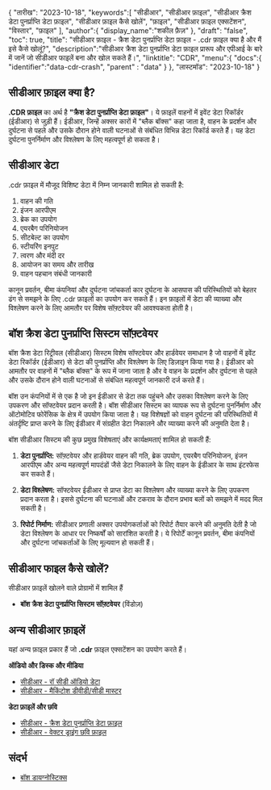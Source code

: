 {
"तारीख": "2023-10-18",
   "keywords":[
"सीडीआर",
"सीडीआर फ़ाइल",
"सीडीआर क्रैश डेटा पुनर्प्राप्ति डेटा फ़ाइल",
"सीडीआर फ़ाइल कैसे खोलें",
"फ़ाइल",
"सीडीआर फ़ाइल एक्सटेंशन",
"विस्तार",
"फ़ाइल"
],
   "author":{
"display_name":"शकील फ़ैज़"
},
"draft": "false",
"toc": true,
"title": "सीडीआर फ़ाइल - क्रैश डेटा पुनर्प्राप्ति डेटा फ़ाइल - .cdr फ़ाइल क्या है और मैं इसे कैसे खोलूं?",
   "description":"सीडीआर क्रैश डेटा पुनर्प्राप्ति डेटा फ़ाइल प्रारूप और एपीआई के बारे में जानें जो सीडीआर फाइलें बना और खोल सकते हैं।",
"linktitle": "CDR",
   "menu":{
      "docs":{
         "identifier":"data-cdr-crash",
"parent" : "data"
}
},
"लास्टमॉड": "2023-10-18"
}

## सीडीआर फ़ाइल क्या है?

**.CDR फ़ाइल** का अर्थ है **"क्रैश डेटा पुनर्प्राप्ति डेटा फ़ाइल"**। ये फ़ाइलें वाहनों में इवेंट डेटा रिकॉर्डर (ईडीआर) से जुड़ी हैं। ईडीआर, जिन्हें अक्सर कारों में "ब्लैक बॉक्स" कहा जाता है, वाहन के प्रदर्शन और दुर्घटना से पहले और उसके दौरान होने वाली घटनाओं से संबंधित विभिन्न डेटा रिकॉर्ड करते हैं। यह डेटा दुर्घटना पुनर्निर्माण और विश्लेषण के लिए महत्वपूर्ण हो सकता है।

## सीडीआर डेटा

.cdr फ़ाइल में मौजूद विशिष्ट डेटा में निम्न जानकारी शामिल हो सकती है:

1. वाहन की गति
2. इंजन आरपीएम
3. ब्रेक का उपयोग
4. एयरबैग परिनियोजन
5. सीटबेल्ट का उपयोग
6. स्टीयरिंग इनपुट
7. त्वरण और मंदी दर
8. आयोजन का समय और तारीख
9. वाहन पहचान संबंधी जानकारी

कानून प्रवर्तन, बीमा कंपनियां और दुर्घटना जांचकर्ता कार दुर्घटना के आसपास की परिस्थितियों को बेहतर ढंग से समझने के लिए .cdr फ़ाइलों का उपयोग कर सकते हैं। इन फ़ाइलों में डेटा की व्याख्या और विश्लेषण करने के लिए आमतौर पर विशेष सॉफ़्टवेयर की आवश्यकता होती है।

## बॉश क्रैश डेटा पुनर्प्राप्ति सिस्टम सॉफ़्टवेयर

बॉश क्रैश डेटा रिट्रीवल (सीडीआर) सिस्टम विशेष सॉफ्टवेयर और हार्डवेयर समाधान है जो वाहनों में इवेंट डेटा रिकॉर्डर (ईडीआर) से डेटा की पुनर्प्राप्ति और विश्लेषण के लिए डिज़ाइन किया गया है। ईडीआर को आमतौर पर वाहनों में "ब्लैक बॉक्स" के रूप में जाना जाता है और वे वाहन के प्रदर्शन और दुर्घटना से पहले और उसके दौरान होने वाली घटनाओं से संबंधित महत्वपूर्ण जानकारी दर्ज करते हैं।

बॉश उन कंपनियों में से एक है जो इन ईडीआर से डेटा तक पहुंचने और उसका विश्लेषण करने के लिए उपकरण और सॉफ्टवेयर प्रदान करती है। बॉश सीडीआर सिस्टम का व्यापक रूप से दुर्घटना पुनर्निर्माण और ऑटोमोटिव फोरेंसिक के क्षेत्र में उपयोग किया जाता है। यह विशेषज्ञों को वाहन दुर्घटना की परिस्थितियों में अंतर्दृष्टि प्राप्त करने के लिए ईडीआर में संग्रहीत डेटा निकालने और व्याख्या करने की अनुमति देता है।

बॉश सीडीआर सिस्टम की कुछ प्रमुख विशेषताएं और कार्यक्षमताएं शामिल हो सकती हैं:

1. **डेटा पुनर्प्राप्ति:** सॉफ़्टवेयर और हार्डवेयर वाहन की गति, ब्रेक उपयोग, एयरबैग परिनियोजन, इंजन आरपीएम और अन्य महत्वपूर्ण मापदंडों जैसे डेटा निकालने के लिए वाहन के ईडीआर के साथ इंटरफेस कर सकते हैं।
    



2. **डेटा विश्लेषण:** सॉफ्टवेयर ईडीआर से प्राप्त डेटा का विश्लेषण और व्याख्या करने के लिए उपकरण प्रदान करता है। इससे दुर्घटना की घटनाओं और टकराव के दौरान प्रभाव बलों को समझने में मदद मिल सकती है।
    



3. **रिपोर्ट निर्माण:** सीडीआर प्रणाली अक्सर उपयोगकर्ताओं को रिपोर्ट तैयार करने की अनुमति देती है जो डेटा विश्लेषण के आधार पर निष्कर्षों को सारांशित करती है। ये रिपोर्टें कानून प्रवर्तन, बीमा कंपनियों और दुर्घटना जांचकर्ताओं के लिए मूल्यवान हो सकती हैं।
    



## सीडीआर फाइल कैसे खोलें?

सीडीआर फ़ाइलें खोलने वाले प्रोग्रामों में शामिल हैं

- **बॉश क्रैश डेटा पुनर्प्राप्ति सिस्टम सॉफ़्टवेयर** (विंडोज़)

## अन्य सीडीआर फ़ाइलें

यहां अन्य फ़ाइल प्रकार हैं जो **.cdr** फ़ाइल एक्सटेंशन का उपयोग करते हैं।

**ऑडियो और डिस्क और मीडिया**
- [सीडीआर - रॉ सीडी ऑडियो डेटा](/hi/ऑडियो/सीडीआर/)
- [सीडीआर - मैकिंटोश डीवीडी/सीडी मास्टर](/hi/डिस्क-एंड-मीडिया/सीडीआर/)

**डेटा फ़ाइलें और छवि**
- [सीडीआर - क्रैश डेटा पुनर्प्राप्ति डेटा फ़ाइल](/hi/डेटा/सीडीआर-क्रैश/)
- [सीडीआर - वेक्टर ड्राइंग छवि फ़ाइल](/hi/छवि/सीडीआर/)

## संदर्भ
* [बॉश डायग्नोस्टिक्स](https://cdr.boschdiagnostics.com/cdr/)

